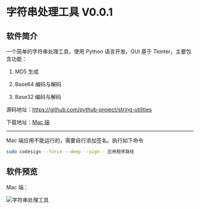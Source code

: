 # 字符串处理工具 V0.0.1

## 软件简介

一个简单的字符串处理工具，使用 Python 语言开发，GUI 基于 Tkinter，主要包含功能：

1. MD5 生成

2. Base64 编码与解码

3. Base32 编码与解码

源码地址：https://github.com/pythub-project/string-utilities

下载地址：[Mac 端](https://github.com/pythub-project/string-utilities/releases/latest)

---

Mac 端应用不能运行的，需要自行添加签名。执行如下命令

```sh
sudo codesign --force --deep --sign - 应用程序路径
```

## 软件预览

Mac 端：

![字符串处理工具](/images/screenshots/string-utilities@2x.png)
